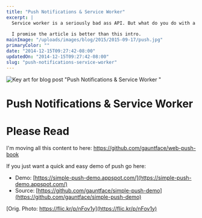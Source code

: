 ```yaml
---
title: "Push Notifications & Service Worker"
excerpt: |
  Service worker is a seriously bad ass API. But what do you do with a bad ass API? Make it totes legit with some push notifications.
  
  I promise the article is better than this intro.
mainImage: "/uploads/images/blog/2015/2015-09-17/push.jpg"
primaryColor: ""
date: "2014-12-15T09:27:42-08:00"
updatedOn: "2014-12-15T09:27:42-08:00"
slug: "push-notifications-service-worker"
---
```

![Key art for blog post "Push Notifications & Service Worker "](/uploads/images/blog/2015/2015-09-17/push.jpg)

# Push Notifications & Service Worker 

# Please Read

I'm moving all this content to here: https://github.com/gauntface/web-push-book

If you just want a quick and easy demo of push go here:
- Demo: [https://simple-push-demo.appspot.com/](https://simple-push-demo.appspot.com/)
- Source: [https://github.com/gauntface/simple-push-demo](https://github.com/gauntface/simple-push-demo)

[Orig. Photo: https://flic.kr/p/nFov1y](https://flic.kr/p/nFov1y)